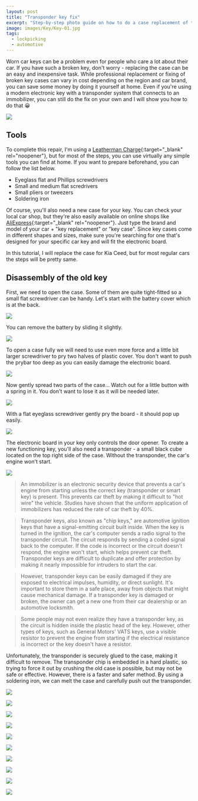 ```yaml
---
layout: post
title: "Transponder key fix"
excerpt: "Step-by-step photo guide on how to do a case replacement of the coded transponder car key without any special tools or expertise."
image: images/Key/Key-01.jpg
tags:
  - lockpicking
  - automotive
---
```


Worn car keys can be a problem even for people who care a lot about their car. If you have such a broken key, don't worry - replacing the case can be an easy and inexpensive task. While professional replacement or fixing of broken key cases can vary in cost depending on the region and car brand, you can save some money by doing it yourself at home. Even if you're using a modern electronic key with a transponder system that connects to an immobilizer, you can still do the fix on your own and I will show you how to do that 😀

<a href="/images/Key/Key-1.jpg"><img src="/images/Key/Key-1.jpg"></a>

## Tools

To complete this repair, I'm using a [Leatherman Charge](https://www.leatherman.com/charge-552.html){:target="_blank" rel="noopener"}, but for most of the steps, you can use virtually any simple tools you can find at home. If you want to prepare beforehand, you can follow the list below.

* Eyeglass flat and Phillips screwdrivers
* Small and medium flat scredrivers
* Small pliers or tweezers
* Soldering iron

Of course, you'll also need a new case for your key. You can check your local car shop, but they're also easily available on online shops like [AliExpress](https://aliexpress.com/){:target="_blank" rel="noopener"}. Just type the brand and model of your car + "key replacement" or "key case". Since key cases come in different shapes and sizes, make sure you're searching for one that's designed for your specific car key and will fit the electronic board.

In this tutorial, I will replace the case for Kia Ceed, but for most regular cars the steps will be pretty same.

## Disassembly of the old key

First, we need to open the case. Some of them are quite tight-fitted so a small flat screwdriver can be handy. Let's start with the battery cover which is at the back.

<a href="/images/Key/Key-2.jpg"><img src="/images/Key/Key-2.jpg"></a>

You can remove the battery by sliding it slightly.

<a href="/images/Key/Key-3.jpg"><img src="/images/Key/Key-3.jpg"></a>

To open a case fully we will need to use even more force and a little bit larger screwdriver to pry two halves of plastic cover. You don't want to push the prybar too deep as you can easily damage the electronic board.

<a href="/images/Key/Key-4.jpg"><img src="/images/Key/Key-4.jpg"></a>

Now gently spread two parts of the case... Watch out for a little button with a spring in it. You don't want to lose it as it will be needed later.

<a href="/images/Key/Key-5.jpg"><img src="/images/Key/Key-5.jpg"></a>

With a flat eyeglass screwdriver gently pry the board - it should pop up easily.

<a href="/images/Key/Key-6.jpg"><img src="/images/Key/Key-6.jpg"></a>

The electronic board in your key only controls the door opener. To create a new functioning key, you'll also need a transponder - a small black cube located on the top right side of the case. Without the transponder, the car's engine won't start.

<a href="/images/Key/Key-7.jpg"><img src="/images/Key/Key-7.jpg"></a>

> An immobilizer is an electronic security device that prevents a car's engine from starting unless the correct key (transponder or smart key) is present. This prevents car theft by making it difficult to "hot wire" the vehicle. Studies have shown that the uniform application of immobilizers has reduced the rate of car theft by 40%.

> Transponder keys, also known as "chip keys," are automotive ignition keys that have a signal-emitting circuit built inside. When the key is turned in the ignition, the car's computer sends a radio signal to the transponder circuit. The circuit responds by sending a coded signal back to the computer. If the code is incorrect or the circuit doesn't respond, the engine won't start, which helps prevent car theft. Transponder keys are difficult to duplicate and offer protection by making it nearly impossible for intruders to start the car.

> However, transponder keys can be easily damaged if they are exposed to electrical impulses, humidity, or direct sunlight. It's important to store them in a safe place, away from objects that might cause mechanical damage. If a transponder key is damaged or broken, the owner can get a new one from their car dealership or an automotive locksmith.

> Some people may not even realize they have a transponder key, as the circuit is hidden inside the plastic head of the key. However, other types of keys, such as General Motors' VATS keys, use a visible resistor to prevent the engine from starting if the electrical resistance is incorrect or the key doesn't have a resistor.

Unfortunately, the transponder is securely glued to the case, making it difficult to remove. The transponder chip is embedded in a hard plastic, so trying to force it out by crushing the old case is possible, but may not be safe or effective. However, there is a faster and safer method. By using a soldering iron, we can melt the case and carefully push out the transponder.

<a href="/images/Key/Key-8.jpg"><img src="/images/Key/Key-8.jpg"></a>

<a href="/images/Key/Key-9.jpg"><img src="/images/Key/Key-9.jpg"></a>



<a href="/images/Key/Key-10.jpg"><img src="/images/Key/Key-10.jpg"></a>

<a href="/images/Key/Key-11.jpg"><img src="/images/Key/Key-11.jpg"></a>

<a href="/images/Key/Key-12.jpg"><img src="/images/Key/Key-12.jpg"></a>

<a href="/images/Key/Key-13.jpg"><img src="/images/Key/Key-13.jpg"></a>

<a href="/images/Key/Key-14.jpg"><img src="/images/Key/Key-14.jpg"></a>

<a href="/images/Key/Key-15.jpg"><img src="/images/Key/Key-15.jpg"></a>

<a href="/images/Key/Key-16.jpg"><img src="/images/Key/Key-16.jpg"></a>

<a href="/images/Key/Key-17.jpg"><img src="/images/Key/Key-17.jpg"></a>